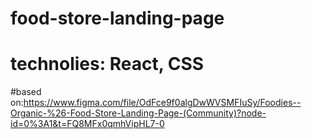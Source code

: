 ﻿# food-store-landing-page

# technolies: React, CSS
#based on:https://www.figma.com/file/OdFce9f0algDwWVSMFIuSy/Foodies--Organic-%26-Food-Store-Landing-Page-(Community)?node-id=0%3A1&t=FQ8MFx0qmhVipHL7-0
